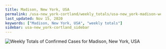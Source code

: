```yaml
---
title: Madison, New York, USA
permalink: /usa-new_york-cortland/weekly_totals/usa-new_york-madison-weekly_totals.html
last_updated: Nov 15, 2020
keywords: ["Madison, New York, USA", "weekly totals"]
sidebar: usa-new_york-cortland_sidebar
---
```


![Weekly Totals of Confirmed Cases for Madison, New York, USA](/covid_tracker/images/graphs/usa-new_york-madison-weekly_totals_graph.png)
